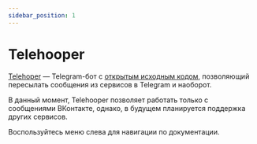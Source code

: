 ```yaml
---
sidebar_position: 1
---
```


# Telehooper

[Telehoper](https://t.me/telehooper_bot) — Telegram-бот с [открытым исходным кодом](https://github.com/Zensonaton/Telehooper), позволяющий пересылать сообщения из сервисов в Telegram и наоборот.

В данный момент, Telehooper позволяет работать только с сообщениями ВКонтакте, однако, в будущем планируется поддержка других сервисов.

Воспользуйтесь меню слева для навигации по документации.
